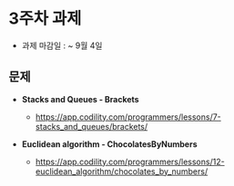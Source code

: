 
# 3주차 과제

- 과제 마감일 : ~ 9월 4일

## 문제 
- **Stacks and Queues - Brackets**
  - https://app.codility.com/programmers/lessons/7-stacks_and_queues/brackets/

- **Euclidean algorithm - ChocolatesByNumbers**
  - https://app.codility.com/programmers/lessons/12-euclidean_algorithm/chocolates_by_numbers/
